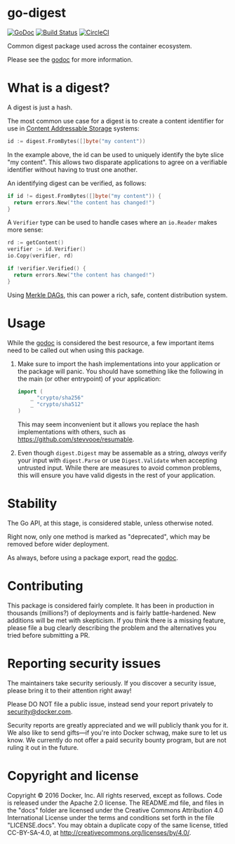 # go-digest

[![GoDoc](https://godoc.org/github.com/docker/go-digest?status.svg)](https://godoc.org/github.com/docker/go-digest) [![Build Status](https://travis-ci.org/docker/go-digest.svg?branch=master)](https://travis-ci.org/docker/go-digest) [![CircleCI](https://circleci.com/gh/docker/go-digest.svg?style=svg)](https://circleci.com/gh/docker/go-digest)

Common digest package used across the container ecosystem.

Please see the [godoc](https://godoc.org/github.com/docker/go-digest) for more information.

# What is a digest?

A digest is just a hash.

The most common use case for a digest is to create a content
identifier for use in [Content Addressable Storage](https://en.wikipedia.org/wiki/Content-addressable_storage)
systems:

```go
id := digest.FromBytes([]byte("my content"))
```

In the example above, the id can be used to uniquely identify 
the byte slice "my content". This allows two disparate applications
to agree on a verifiable identifier without having to trust one
another.

An identifying digest can be verified, as follows:

```go
if id != digest.FromBytes([]byte("my content")) {
  return errors.New("the content has changed!")
}
```

A `Verifier` type can be used to handle cases where an `io.Reader`
makes more sense:

```go
rd := getContent()
verifier := id.Verifier()
io.Copy(verifier, rd)

if !verifier.Verified() {
  return errors.New("the content has changed!")
}
```

Using [Merkle DAGs](https://en.wikipedia.org/wiki/Merkle_tree), this
can power a rich, safe, content distribution system.

# Usage

While the [godoc](https://godoc.org/github.com/docker/go-digest) is 
considered the best resource, a few important items need to be called 
out when using this package.

1. Make sure to import the hash implementations into your application
    or the package will panic. You should have something like the 
    following in the main (or other entrypoint) of your application:
   
    ```go
    import (
        _ "crypto/sha256"
   	    _ "crypto/sha512"
    )
    ```
    This may seem inconvenient but it allows you replace the hash 
    implementations with others, such as https://github.com/stevvooe/resumable.
 
2. Even though `digest.Digest` may be assemable as a string, _always_ 
    verify your input with `digest.Parse` or use `Digest.Validate`
    when accepting untrusted input. While there are measures to 
    avoid common problems, this will ensure you have valid digests
    in the rest of your application.

# Stability

The Go API, at this stage, is considered stable, unless otherwise noted.

Right now, only one method is marked as "deprecated", which may be 
removed before wider deployment.

As always, before using a package export, read the [godoc](https://godoc.org/github.com/docker/go-digest).

# Contributing

This package is considered fairly complete. It has been in production
in thousands (millions?) of deployments and is fairly battle-hardened.
New additions will be met with skepticism. If you think there is a 
missing feature, please file a bug clearly describing the problem and 
the alternatives you tried before submitting a PR.

# Reporting security issues

The maintainers take security seriously. If you discover a security 
issue, please bring it to their attention right away!

Please DO NOT file a public issue, instead send your report privately
to security@docker.com.

Security reports are greatly appreciated and we will publicly thank you 
for it. We also like to send gifts—if you're into Docker schwag, make 
sure to let us know. We currently do not offer a paid security bounty 
program, but are not ruling it out in the future.

# Copyright and license

Copyright © 2016 Docker, Inc. All rights reserved, except as follows. Code is released under the Apache 2.0 license. The README.md file, and files in the "docs" folder are licensed under the Creative Commons Attribution 4.0 International License under the terms and conditions set forth in the file "LICENSE.docs". You may obtain a duplicate copy of the same license, titled CC-BY-SA-4.0, at http://creativecommons.org/licenses/by/4.0/.

